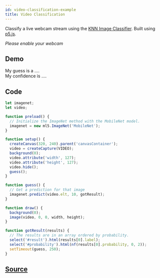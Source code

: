 ```yaml
---
id: video-classification-example
title: Video Classification
---
```


Classify a live webcam stream using the [KNN Image Classifier](api-Imagenet.md). Built using [p5.js](https://p5js.org/).

*Please enable your webcam*

## Demo

<div class="example">
  <div id="canvasContainer"></div>
  <p>My guess is a <span id="result">...</span>.
  <br/>My confidence is <span id="probability">...</span>.
  </p>
</div>

<script src="assets/scripts/example-video-classification.js"></script>

## Code

```javascript
let imagenet;
let video;

function preload() {
  // Initialize the ImageNet method with the MobileNet model.
  imagenet = new ml5.ImageNet('MobileNet');
}

function setup() {
  createCanvas(320, 240).parent('canvasContainer');
  video = createCapture(VIDEO);
  background(0);
  video.attribute('width', 127);
  video.attribute('height', 127);
  video.hide();
  guess();
}

function guess() {
  // Get a prediction for that image
  imagenet.predict(video.elt, 10, gotResult);
}

function draw() {
  background(0);
  image(video, 0, 0, width, height);
}

function gotResult(results) {
  // The results are in an array ordered by probability.
  select('#result').html(results[0].label);
  select('#probability').html(nf(results[0].probability, 0, 2));
  setTimeout(guess, 250);
}

```

## [Source](https://github.com/ITPNYU/ml5/tree/master/examples/imagenetCamera)

